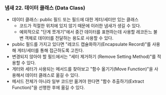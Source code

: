 ### 냄새 22. 데이터 클래스 (Data Class)
- 데이터 클래스: public 필드 또는 필드에 대한 게터/세터만 있는 클래스
  - 코드가 적절한 위치에 있지 않기 때문에 이러한 냄새가 생길 수 있다.
  - 예외적으로 "단계 쪼개기"에서 중간 데이터를 표현하는데 사용할 레코든느 불변 객체로 데이터를 전달하는 용도로 사용할 수 있다.
- public 필드를 가지고 있다면 "레코드 캡슐화하기(Encapsulate Record)"를 사용해 게터/세터를 통해 접근하도록 고친다.
- 변경되지 않아야 할 필드에서는 "세터 제거하기 (Remove Setting Method)"를 적용할 수 있다.
- 게터와 세터가 사용되는 메서드를 찾아보고 "함수 옮기기(Move Function)"을 사용해서 데이터 클래스로 옮길 수 있다.
- 메서드 전체가 아니라 일부 코드만 옮겨야 한다면 "함수 추출하기(Extract Function)"을 선행한 후에 옮길 수 있다.